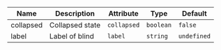 <!--
SPDX-FileCopyrightText: 2022 Siemens AG

SPDX-License-Identifier: MIT
-->

| Name       | Description                   | Attribute        | Type                                      | Default             |
|------------|-------------------------------|------------------|-------------------------------------------|---------------------|
|collapsed| Collapsed state | `collapsed` | `boolean` | `false` |
|label| Label of blind | `label` | `string` | `undefined` |
